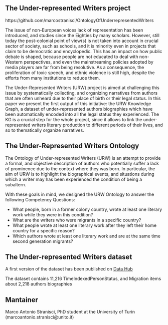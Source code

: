 <h2>The Under-represented Writers project</h2>
<p>https://github.com/marcostranisci/OntologyOfUnderrepresentedWriters</p>
<p>The issue of non-European voices lack of representation has been introduced, and studies since the Eighties by many scholars. However, still today the post-colonial point of view(s) is not taken into account in crucial sector of society, such as schools, and it is minority even in projects that claim to be democratic and encyclopedic. This has an impact on how public debate is shaped, because people are not educated to deal with non-Western perspectives, and even the mainstreaming policies adopted by media players are far from being resolutive. As a consequence, the proliferation of toxic speech, and ethnic violence is still high, despite the efforts from many institutions to reduce them.<p>
<p>The Under-Represented Writers (URW) project is aimed at challenging this issue by systematically collecting, and organizing narratives from authors that are often unheard due to their place of birth or their legal status. In this paper we present the first output of this initiative: the URW Knowledge Graph, a dataset of under-represented authors biographies which have been automatically encoded into all the legal status they experienced. The KG is a crucial step for the whole project, since it allows to link the under-represented writers literary production to different periods of their lives, and so to thematically organize narratives.<p>
<h2>The Under-Represented Writers Ontology</h2>
<p>The Ontology of Under-represented Writers (URW) is an attempt to provide a formal, and objective description of authors who potentially suffer a lack of prominence due to the context where they was born. In particular, the aim of URW is to highlight the biographical events, and situations during which a writer may has been experienced the condition of being a subaltern.<p> 
With these goals in mind, we designed the URW Ontology to answer the following Competency Questions: 
<ul>
<li> What people, born in a former colony country, wrote at least one literary work while they were in this condition?</li>
<li> What are the writers who were migrants in a specific country?</li>
<li> What people wrote at least one literary work after they left their home country for a specific reason?</li>
<li> Which authors wrote at least one literary work and are at the same time second generation migrants?</li>
</ul>
<h2>The Under-represented Writers dataset</h2>
<p>A first version of the dataset has been published on <a href="https://datahub.io/marcoantonio.stranisci/underrepresentedkg-green-grasshopper-19">Data Hub</a><p>
<p>The dataset contains 11,216 TimeIndexedPersonStatus, and Migration items about 2,218 authors biographies</p>
<h2>Mantainer</h2>
Marco Antonio Stranisci, PhD student at the University of Turin (marcoantonio.stranisci@unito.it)
